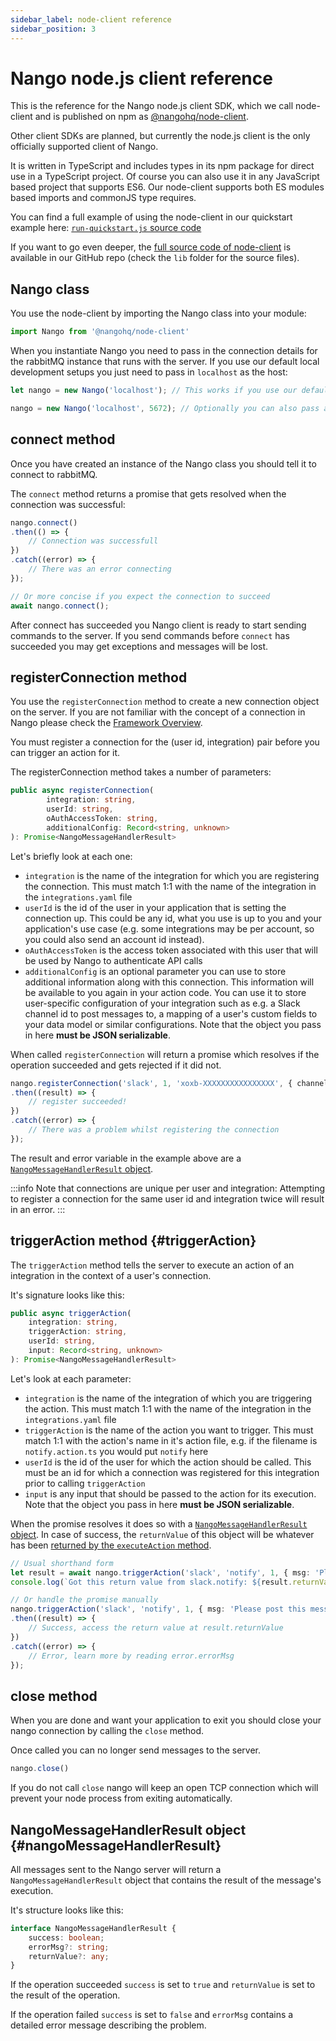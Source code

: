 ```yaml
---
sidebar_label: node-client reference
sidebar_position: 3
---
```


# Nango node.js client reference

This is the reference for the Nango node.js client SDK, which we call node-client and is published on npm as [@nangohq/node-client](https://www.npmjs.com/package/@nangohq/node-client).

Other client SDKs are planned, but currently the node.js client is the only officially supported client of Nango.

It is written in TypeScript and includes types in its npm package for direct use in a TypeScript project. Of course you can also use it in any JavaScript based project that supports ES6. Our node-client supports both ES modules based imports and commonJS type requires.

You can find a full example of using the node-client in our quickstart example here: [`run-quickstart.js` source code](https://github.com/NangoHQ/nango/blob/main/examples/quickstart/run-quickstart.js)

If you want to go even deeper, the [full source code of node-client](https://github.com/NangoHQ/nango/tree/main/packages/node-client) is available in our GitHub repo (check the `lib` folder for the source files).

## Nango class
You use the node-client by importing the Nango class into your module:

```ts
import Nango from '@nangohq/node-client'
```

When you instantiate Nango you need to pass in the connection details for the rabbitMQ instance that runs with the server. If you use our default local development setups you just need to pass in `localhost` as the host:
```ts
let nango = new Nango('localhost'); // This works if you use our default local development setup

nango = new Nango('localhost', 5672); // Optionally you can also pass a port. If omitted it will default to 5672 which is the default listening port for rabbitMQ
```

## connect method
Once you have created an instance of the Nango class you should tell it to connect to rabbitMQ.

The `connect` method returns a promise that gets resolved when the connection was successful:
```ts
nango.connect()
.then(() => {
    // Connection was successfull
})
.catch((error) => {
    // There was an error connecting
});

// Or more concise if you expect the connection to succeed
await nango.connect();
```

After connect has succeeded you Nango client is ready to start sending commands to the server. If you send commands before `connect` has succeeded you may get exceptions and messages will be lost.

## registerConnection method
You use the `registerConnection` method to create a new connection object on the server. If you are not familiar with the concept of a connection in Nango please check the [Framework Overview](understand-nango/framework-overview.md).

You must register a connection for the (user id, integration) pair before you can trigger an action for it.

The registerConnection method takes a number of parameters:
```ts
public async registerConnection(
        integration: string,
        userId: string,
        oAuthAccessToken: string,
        additionalConfig: Record<string, unknown>
): Promise<NangoMessageHandlerResult>
```

Let's briefly look at each one:
- `integration` is the name of the integration for which you are registering the connection. This must match 1:1 with the name of the integration in the `integrations.yaml` file
- `userId` is the id of the user in your application that is setting the connection up. This could be any id, what you use is up to you and your application's use case (e.g. some integrations may be per account, so you could also send an account id instead).
- `oAuthAccessToken` is the access token associated with this user that will be used by Nango to authenticate API calls
- `additionalConfig` is an optional parameter you can use to store additional information along with this connection. This information will be available to you again in your action code. You can use it to store user-specific configuration of your integration such as e.g. a Slack channel id to post messages to, a mapping of a user's custom fields to your data model or similar configurations. Note that the object you pass in here **must be JSON serializable**.

When called `registerConnection` will return a promise which resolves if the operation succeeded and gets rejected if it did not.
```ts
nango.registerConnection('slack', 1, 'xoxb-XXXXXXXXXXXXXXXX', { channelId: 'XXXXXXX' })
.then((result) => {
    // register succeeded!
})
.catch((error) => {
    // There was a problem whilst registering the connection
});
```

The result and error variable in the example above are a [`NangoMessageHandlerResult` object](#nangoMessageHandlerResult).

:::info
Note that connections are unique per user and integration: Attempting to register a connection for the same user id and integration twice will result in an error.
:::

## triggerAction method {#triggerAction}
The `triggerAction` method tells the server to execute an action of an integration in the context of a user's connection.

It's signature looks like this:
```ts
public async triggerAction(
    integration: string,
    triggerAction: string,
    userId: string,
    input: Record<string, unknown>
): Promise<NangoMessageHandlerResult>
```

Let's look at each parameter:
- `integration` is the name of the integration of which you are triggering the action. This must match 1:1 with the name of the integration in the `integrations.yaml` file
- `triggerAction` is the name of the action you want to trigger. This must match 1:1 with the action's name in it's action file, e.g. if the filename is `notify.action.ts` you would put `notify` here
- `userId` is the id of the user for which the action should be called. This must be an id for which a connection was registered for this integration prior to calling `triggerAction`
- `input` is any input that should be passed to the action for its execution. Note that the object you pass in here **must be JSON serializable**.

When the promise resolves it does so with a [`NangoMessageHandlerResult` object](#nangoMessageHandlerResult). In case of success, the `returnValue` of this object will be whatever has been [returned by the `executeAction` method](nango-action-reference.md#inputReturnValues).

```ts
// Usual shorthand form
let result = await nango.triggerAction('slack', 'notify', 1, { msg: 'Please post this message' });
console.log(`Got this return value from slack.notify: ${result.returnValue}`);

// Or handle the promise manually
nango.triggerAction('slack', 'notify', 1, { msg: 'Please post this message' })
.then((result) => {
    // Success, access the return value at result.returnValue
})
.catch((error) => {
    // Error, learn more by reading error.errorMsg
});
```

## close method
When you are done and want your application to exit you should close your nango connection by calling the `close` method.

Once called you can no longer send messages to the server.

```ts
nango.close()
```

If you do not call `close` nango will keep an open TCP connection which will prevent your node process from exiting automatically.

## NangoMessageHandlerResult object {#nangoMessageHandlerResult}
All messages sent to the Nango server will return a `NangoMessageHandlerResult` object that contains the result of the message's execution.

It's structure looks like this:
```ts
interface NangoMessageHandlerResult {
    success: boolean;
    errorMsg?: string;
    returnValue?: any;
}
```

If the operation succeeded `success` is set to `true` and `returnValue` is set to the result of the operation.

If the operation failed `success` is set to `false` and `errorMsg` contains a detailed error message describing the problem.